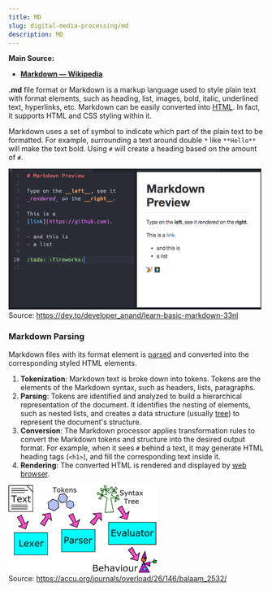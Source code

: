 ```yaml
---
title: MD
slug: digital-media-processing/md
description: MD
---
```


**Main Source:**

- **[Markdown — Wikipedia](https://en.wikipedia.org/wiki/Markdown)**

**.md** file format or Markdown is a markup language used to style plain text with format elements, such as heading, list, images, bold, italic, underlined text, hyperlinks, etc. Markdown can be easily converted into [HTML](/internet-and-web/html). In fact, it supports HTML and CSS styling within it.

Markdown uses a set of symbol to indicate which part of the plain text to be formatted. For example, surrounding a text around double `*` like `**Hello**` will make the text bold. Using `#` will create a heading based on the amount of `#`.

![Example of Markdown formatting plain text](./markdown-example.png)  
Source: https://dev.to/developer_anand/learn-basic-markdown-33nl

### Markdown Parsing

Markdown files with its format element is [parsed](/compilers-and-programming-languages/parsing) and converted into the corresponding styled HTML elements.

1. **Tokenization**: Markdown text is broke down into tokens. Tokens are the elements of the Markdown syntax, such as headers, lists, paragraphs.
2. **Parsing**: Tokens are identified and analyzed to build a hierarchical representation of the document. It identifies the nesting of elements, such as nested lists, and creates a data structure (usually [tree](/data-structures-and-algorithms/tree)) to represent the document's structure.
3. **Conversion**: The Markdown processor applies transformation rules to convert the Markdown tokens and structure into the desired output format. For example, when it sees `#` behind a text, it may generate HTML heading tags (`<h1>`), and fill the corresponding text inside it.
4. **Rendering**: The converted HTML is rendered and displayed by [web browser](/internet-and-web/web-browser).

![The general parsing process](./parsing-process.png)  
Source: https://accu.org/journals/overload/26/146/balaam_2532/
